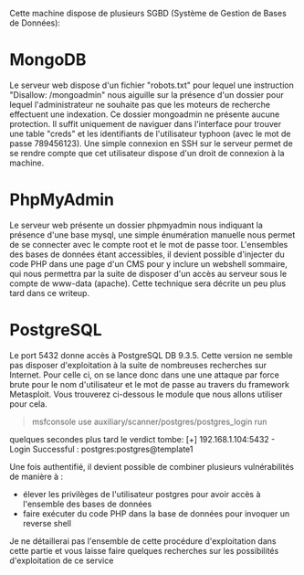 Cette machine dispose de plusieurs SGBD (Système de Gestion de Bases de Données): 

# MongoDB
Le serveur web dispose d'un fichier "robots.txt" pour lequel une instruction "Disallow: /mongoadmin" nous aiguille sur la présence d'un dossier pour lequel l'administrateur ne souhaite pas que les moteurs de recherche effectuent une indexation. Ce dossier mongoadmin ne présente aucune protection. Il suffit uniquement de naviguer dans l'interface pour trouver une table "creds" et les identifiants de l'utilisateur typhoon (avec le mot de passe 789456123). Une simple connexion en SSH sur le serveur permet de se rendre compte que cet utilisateur dispose d'un droit de connexion à la machine. 

# PhpMyAdmin
Le serveur web présente un dossier phpmyadmin nous indiquant la présence d'une base mysql, une simple énumération manuelle nous permet de se connecter avec le compte root et le mot de passe toor. L'ensembles des bases de données étant accessibles, il devient possible d'injecter du code PHP dans une page d'un CMS pour y inclure un webshell sommaire, qui nous permettra par la suite de disposer d'un accès au serveur sous le compte de www-data (apache). Cette technique sera décrite un peu plus tard dans ce writeup.

# PostgreSQL
Le port 5432 donne accès à PostgreSQL DB 9.3.5. Cette version ne semble pas disposer d'exploitation à la suite de nombreuses recherches sur Internet. Pour celle ci, on se lance donc dans une une attaque par force brute pour le nom d'utilisateur et le mot de passe au travers du framework Metasploit. Vous trouverez ci-dessous le module que nous allons utiliser pour cela.
> msfconsole
> use auxiliary/scanner/postgres/postgres_login
> run

quelques secondes plus tard le verdict tombe: 
[+] 192.168.1.104:5432 - Login Successful : postgres:postgres@template1

Une fois authentifié, il devient possible de combiner plusieurs vulnérabilités de manière à :
* élever les privilèges de l'utilisateur postgres pour avoir accès à l'ensemble des bases de données
* faire exécuter du code PHP dans la base de données pour invoquer un reverse shell

Je ne détaillerai pas l'ensemble de cette procédure d'exploitation dans cette partie et vous laisse faire quelques recherches sur les possibilités d'exploitation de ce service